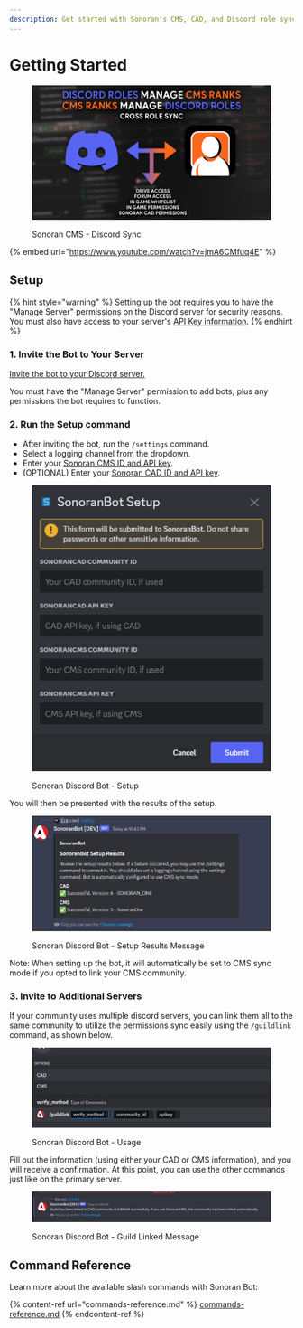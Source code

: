 ```yaml
---
description: Get started with Sonoran's CMS, CAD, and Discord role sync!
---
```


# Getting Started

<figure><img src="../../.gitbook/assets/crossrolesync-v6.png" alt=""><figcaption><p>Sonoran CMS - Discord Sync</p></figcaption></figure>

{% embed url="https://www.youtube.com/watch?v=jmA6CMfuq4E" %}

## Setup

{% hint style="warning" %}
Setting up the bot requires you to have the "Manage Server" permissions on the Discord server for security reasons. You must also have access to your server's [API Key information](../../developer-api-documentation/api-integration/getting-started/retrieving-your-credentials.md).
{% endhint %}

### 1. Invite the Bot to Your Server

[Invite the bot to your Discord server.](https://discord.com/api/oauth2/authorize?client\_id=1060274480930361424\&permissions=9395241984\&scope=bot%20applications.commands)

You must have the "Manage Server" permission to add bots; plus any permissions the bot requires to function.

### 2. Run the Setup command

* After inviting the bot, run the `/settings` command.
* Select a logging channel from the dropdown.
* Enter your [Sonoran CMS ID and API key](../../developer-api-documentation/api-integration/getting-started/#gather-your-credentials).
* (OPTIONAL) Enter your [Sonoran CAD ID and API key](https://info.sonorancad.com/sonoran-cad/api-integration/getting-started/retrieving-your-credentials).

<figure><img src="../../.gitbook/assets/Bot_SetupPage.png" alt=""><figcaption><p>Sonoran Discord Bot - Setup </p></figcaption></figure>

You will then be presented with the results of the setup.

<figure><img src="../../.gitbook/assets/image (17).png" alt=""><figcaption><p>Sonoran Discord Bot - Setup Results Message</p></figcaption></figure>

Note: When setting up the bot, it will automatically be set to CMS sync mode if you opted to link your CMS community.

### **3. Invite to Additional Servers**

If your community uses multiple discord servers, you can link them all to the same community to utilize the permissions sync easily using the `/guildlink` command, as shown below.

<figure><img src="../../.gitbook/assets/image (8) (1).png" alt=""><figcaption><p>Sonoran Discord Bot - Usage </p></figcaption></figure>

Fill out the information (using either your CAD or CMS information), and you will receive a confirmation. At this point, you can use the other commands just like on the primary server.

<figure><img src="../../.gitbook/assets/image (2) (3).png" alt=""><figcaption><p>Sonoran Discord Bot - Guild Linked Message</p></figcaption></figure>

## Command Reference

Learn more about the available slash commands with Sonoran Bot:

{% content-ref url="commands-reference.md" %}
[commands-reference.md](commands-reference.md)
{% endcontent-ref %}
